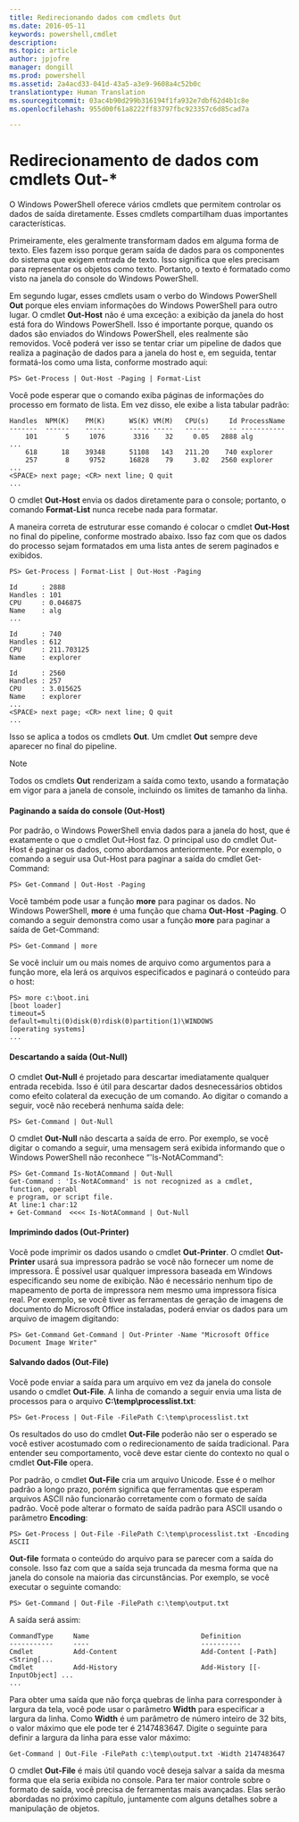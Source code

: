 ```yaml
---
title: Redirecionando dados com cmdlets Out
ms.date: 2016-05-11
keywords: powershell,cmdlet
description: 
ms.topic: article
author: jpjofre
manager: dongill
ms.prod: powershell
ms.assetid: 2a4acd33-041d-43a5-a3e9-9608a4c52b0c
translationtype: Human Translation
ms.sourcegitcommit: 03ac4b90d299b316194f1fa932e7dbf62d4b1c8e
ms.openlocfilehash: 955d00f61a8222ff83797fbc923357c6d85cad7a

---
```


# Redirecionamento de dados com cmdlets Out-*
O Windows PowerShell oferece vários cmdlets que permitem controlar os dados de saída diretamente. Esses cmdlets compartilham duas importantes características.

Primeiramente, eles geralmente transformam dados em alguma forma de texto. Eles fazem isso porque geram saída de dados para os componentes do sistema que exigem entrada de texto. Isso significa que eles precisam para representar os objetos como texto. Portanto, o texto é formatado como visto na janela do console do Windows PowerShell.

Em segundo lugar, esses cmdlets usam o verbo do Windows PowerShell **Out** porque eles enviam informações do Windows PowerShell para outro lugar. O cmdlet **Out\-Host** não é uma exceção: a exibição da janela do host está fora do Windows PowerShell. Isso é importante porque, quando os dados são enviados do Windows PowerShell, eles realmente são removidos. Você poderá ver isso se tentar criar um pipeline de dados que realiza a paginação de dados para a janela do host e, em seguida, tentar formatá-los como uma lista, conforme mostrado aqui:

```
PS> Get-Process | Out-Host -Paging | Format-List
```

Você pode esperar que o comando exiba páginas de informações do processo em formato de lista. Em vez disso, ele exibe a lista tabular padrão:

```
Handles  NPM(K)    PM(K)      WS(K) VM(M)   CPU(s)     Id ProcessName
-------  ------    -----      ----- -----   ------     -- -----------
    101       5     1076       3316    32     0.05   2888 alg
...
    618      18    39348      51108   143   211.20    740 explorer
    257       8     9752      16828    79     3.02   2560 explorer
...
<SPACE> next page; <CR> next line; Q quit
...
```

O cmdlet **Out\-Host** envia os dados diretamente para o console; portanto, o comando **Format\-List** nunca recebe nada para formatar.

A maneira correta de estruturar esse comando é colocar o cmdlet **Out\-Host** no final do pipeline, conforme mostrado abaixo. Isso faz com que os dados do processo sejam formatados em uma lista antes de serem paginados e exibidos.

```
PS> Get-Process | Format-List | Out-Host -Paging

Id      : 2888
Handles : 101
CPU     : 0.046875
Name    : alg
...

Id      : 740
Handles : 612
CPU     : 211.703125
Name    : explorer

Id      : 2560
Handles : 257
CPU     : 3.015625
Name    : explorer
...
<SPACE> next page; <CR> next line; Q quit
...
```

Isso se aplica a todos os cmdlets **Out**. Um cmdlet **Out** sempre deve aparecer no final do pipeline.

> [!NOTE]
> Todos os cmdlets **Out** renderizam a saída como texto, usando a formatação em vigor para a janela de console, incluindo os limites de tamanho da linha.

#### Paginando a saída do console (Out\-Host)
Por padrão, o Windows PowerShell envia dados para a janela do host, que é exatamente o que o cmdlet Out\-Host faz. O principal uso do cmdlet Out\-Host é paginar os dados, como abordamos anteriormente. Por exemplo, o comando a seguir usa Out\-Host para paginar a saída do cmdlet Get\-Command:

```
PS> Get-Command | Out-Host -Paging
```

Você também pode usar a função **more** para paginar os dados. No Windows PowerShell, **more** é uma função que chama **Out\-Host \-Paging**. O comando a seguir demonstra como usar a função **more** para paginar a saída de Get\-Command:

```
PS> Get-Command | more
```

Se você incluir um ou mais nomes de arquivo como argumentos para a função more, ela lerá os arquivos especificados e paginará o conteúdo para o host:

```
PS> more c:\boot.ini
[boot loader]
timeout=5
default=multi(0)disk(0)rdisk(0)partition(1)\WINDOWS
[operating systems]
...
```

#### Descartando a saída (Out\-Null)
O cmdlet **Out\-Null** é projetado para descartar imediatamente qualquer entrada recebida. Isso é útil para descartar dados desnecessários obtidos como efeito colateral da execução de um comando. Ao digitar o comando a seguir, você não receberá nenhuma saída dele:

```
PS> Get-Command | Out-Null
```

O cmdlet **Out\-Null** não descarta a saída de erro. Por exemplo, se você digitar o comando a seguir, uma mensagem será exibida informando que o Windows PowerShell não reconhece “'Is\-NotACommand”:

```
PS> Get-Command Is-NotACommand | Out-Null
Get-Command : 'Is-NotACommand' is not recognized as a cmdlet, function, operabl
e program, or script file.
At line:1 char:12
+ Get-Command  <<<< Is-NotACommand | Out-Null
```

#### Imprimindo dados (Out\-Printer)
Você pode imprimir os dados usando o cmdlet **Out\-Printer**. O cmdlet **Out\-Printer** usará sua impressora padrão se você não fornecer um nome de impressora. É possível usar qualquer impressora baseada em Windows especificando seu nome de exibição. Não é necessário nenhum tipo de mapeamento de porta de impressora nem mesmo uma impressora física real. Por exemplo, se você tiver as ferramentas de geração de imagens de documento do Microsoft Office instaladas, poderá enviar os dados para um arquivo de imagem digitando:

```
PS> Get-Command Get-Command | Out-Printer -Name "Microsoft Office Document Image Writer"
```

#### Salvando dados (Out\-File)
Você pode enviar a saída para um arquivo em vez da janela do console usando o cmdlet **Out\-File**. A linha de comando a seguir envia uma lista de processos para o arquivo **C:\\temp\\processlist.txt**:

```
PS> Get-Process | Out-File -FilePath C:\temp\processlist.txt
```

Os resultados do uso do cmdlet **Out\-File** poderão não ser o esperado se você estiver acostumado com o redirecionamento de saída tradicional. Para entender seu comportamento, você deve estar ciente do contexto no qual o cmdlet **Out\-File** opera.

Por padrão, o cmdlet **Out\-File** cria um arquivo Unicode. Esse é o melhor padrão a longo prazo, porém significa que ferramentas que esperam arquivos ASCII não funcionarão corretamente com o formato de saída padrão. Você pode alterar o formato de saída padrão para ASCII usando o parâmetro **Encoding**:

```
PS> Get-Process | Out-File -FilePath C:\temp\processlist.txt -Encoding ASCII
```

**Out\-file** formata o conteúdo do arquivo para se parecer com a saída do console. Isso faz com que a saída seja truncada da mesma forma que na janela do console na maioria das circunstâncias. Por exemplo, se você executar o seguinte comando:

```
PS> Get-Command | Out-File -FilePath c:\temp\output.txt
```

A saída será assim:

```
CommandType     Name                            Definition                     
-----------     ----                            ----------                     
Cmdlet          Add-Content                     Add-Content [-Path] <String[...
Cmdlet          Add-History                     Add-History [[-InputObject] ...
...
```

Para obter uma saída que não força quebras de linha para corresponder à largura da tela, você pode usar o parâmetro **Width** para especificar a largura da linha. Como **Width** é um parâmetro de número inteiro de 32 bits, o valor máximo que ele pode ter é 2147483647. Digite o seguinte para definir a largura da linha para esse valor máximo:

```
Get-Command | Out-File -FilePath c:\temp\output.txt -Width 2147483647
```

O cmdlet **Out\-File** é mais útil quando você deseja salvar a saída da mesma forma que ela seria exibida no console. Para ter maior controle sobre o formato de saída, você precisa de ferramentas mais avançadas. Elas serão abordadas no próximo capítulo, juntamente com alguns detalhes sobre a manipulação de objetos.




<!--HONumber=Jun16_HO4-->


